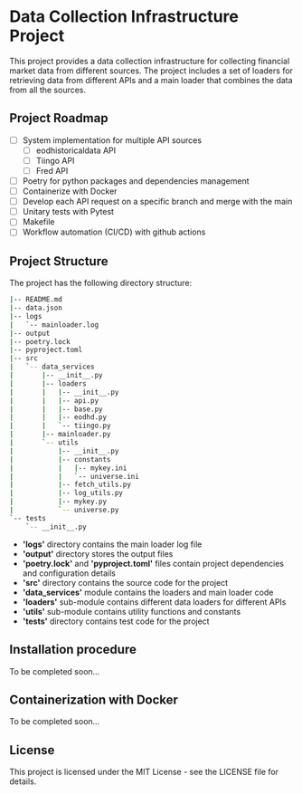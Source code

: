 # Data Collection Infrastructure Project
This project provides a data collection infrastructure for collecting financial market data from different sources. The project includes a set of loaders for retrieving data from different APIs and a main loader that combines the data from all the sources.

## Project Roadmap
- [ ] System implementation for multiple API sources
    - [ ] eodhistoricaldata API
    - [ ] Tiingo API
    - [ ] Fred API
- [ ] Poetry for python packages and dependencies management
- [ ] Containerize with Docker
- [ ] Develop each API request on a specific branch and merge with the main
- [ ] Unitary tests with Pytest
- [ ] Makefile
- [ ] Workflow automation (CI/CD) with github actions

## Project Structure
The project has the following directory structure:
```bash
|-- README.md
|-- data.json
|-- logs
|   `-- mainloader.log
|-- output
|-- poetry.lock
|-- pyproject.toml
|-- src
|   `-- data_services
|       |-- __init__.py
|       |-- loaders
|       |   |-- __init__.py
|       |   |-- api.py
|       |   |-- base.py
|       |   |-- eodhd.py
|       |   `-- tiingo.py
|       |-- mainloader.py
|       `-- utils
|           |-- __init__.py
|           |-- constants
|           |   |-- mykey.ini
|           |   `-- universe.ini
|           |-- fetch_utils.py
|           |-- log_utils.py
|           |-- mykey.py
|           `-- universe.py
`-- tests
    `-- __init__.py
```
- **'logs'** directory contains the main loader log file
- **'output'** directory stores the output files
- **'poetry.lock'** and **'pyproject.toml'** files contain project dependencies and configuration details
- **'src'** directory contains the source code for the project
- **'data_services'** module contains the loaders and main loader code
- **'loaders'** sub-module contains different data loaders for different APIs
- **'utils'** sub-module contains utility functions and constants
- **'tests'** directory contains test code for the project

## Installation procedure 
To be completed soon...

## Containerization with Docker
To be completed soon...

## License
This project is licensed under the MIT License - see the LICENSE file for details.